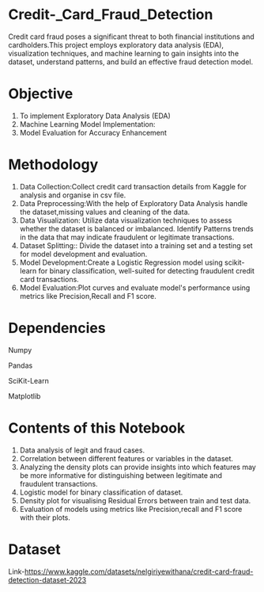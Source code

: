 # Credit-_Card_Fraud_Detection
Credit card fraud poses a significant threat to both financial institutions and cardholders.This project employs exploratory data analysis (EDA), visualization techniques, and machine learning to gain insights into the dataset, understand patterns, and build an effective fraud detection model.
# Objective
1. To implement Exploratory Data Analysis (EDA)
2. Machine Learning Model Implementation:
3. Model Evaluation for Accuracy Enhancement
# Methodology
1. Data Collection:Collect credit card transaction details from Kaggle for analysis and organise in csv file.
2. Data Preprocessing:With the help of Exploratory Data Analysis handle the dataset,missing values and cleaning of the data.
3. Data Visualization: Utilize data visualization techniques to assess whether the dataset is balanced or imbalanced. Identify Patterns trends in the data that may indicate fraudulent or legitimate transactions.
4. Dataset Splitting:: Divide the dataset into a training set and a testing set
for model development and evaluation.
5. Model Development:Create a Logistic Regression model using scikit-learn for binary classification, well-suited for detecting fraudulent credit card transactions.
6. Model Evaluation:Plot curves and evaluate model's performance using metrics like
Precision,Recall and F1 score.
# Dependencies
Numpy

Pandas

SciKit-Learn

Matplotlib
# Contents of this Notebook
1. Data analysis of legit and fraud cases.
2. Correlation between different features or variables in the dataset.
3. Analyzing the density plots can provide insights into which features may be more informative for distinguishing between legitimate and fraudulent transactions.
4. Logistic model for binary classification of dataset.
5. Density plot for visualising Residual Errors between train and test data.
6. Evaluation of models using metrics like Precision,recall and F1 score with their plots.
# Dataset
Link-https://www.kaggle.com/datasets/nelgiriyewithana/credit-card-fraud-detection-dataset-2023

